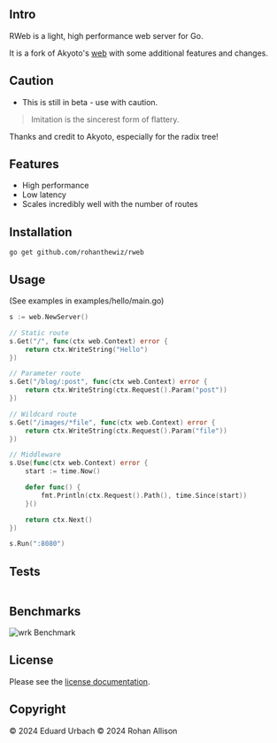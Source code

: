 ## Intro
RWeb is a light, high performance web server for Go.

It is a fork of Akyoto's [web](http://git.akyoto.dev/go/web) with some additional features and changes.

## Caution
- This is still in beta - use with caution.

> Imitation is the sincerest form of flattery.

Thanks and credit to Akyoto, especially for the radix tree!

## Features

- High performance
- Low latency
- Scales incredibly well with the number of routes

## Installation

```shell
go get github.com/rohanthewiz/rweb
```

## Usage

(See examples in examples/hello/main.go)

```go
s := web.NewServer()

// Static route
s.Get("/", func(ctx web.Context) error {
	return ctx.WriteString("Hello")
})

// Parameter route
s.Get("/blog/:post", func(ctx web.Context) error {
	return ctx.WriteString(ctx.Request().Param("post"))
})

// Wildcard route
s.Get("/images/*file", func(ctx web.Context) error {
	return ctx.WriteString(ctx.Request().Param("file"))
})

// Middleware
s.Use(func(ctx web.Context) error {
	start := time.Now()

	defer func() {
		fmt.Println(ctx.Request().Path(), time.Since(start))
	}()

	return ctx.Next()
})

s.Run(":8080")
```

## Tests

```

```

## Benchmarks

![wrk Benchmark](https://i.imgur.com/6cDeZVA.png)

## License

Please see the [license documentation](https://akyoto.dev/license).

## Copyright

© 2024 Eduard Urbach
© 2024 Rohan Allison
